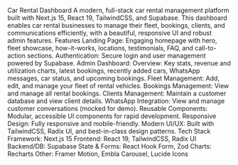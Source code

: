 Car Rental Dashboard
A modern, full-stack car rental management platform built with Next.js 15, React 19, TailwindCSS, and Supabase. This dashboard enables car rental businesses to manage their fleet, bookings, clients, and communications efficiently, with a beautiful, responsive UI and robust admin features.
Features
Landing Page: Engaging homepage with hero, fleet showcase, how-it-works, locations, testimonials, FAQ, and call-to-action sections.
Authentication: Secure login and user management powered by Supabase.
Admin Dashboard:
Overview: Key stats, revenue and utilization charts, latest bookings, recently added cars, WhatsApp messages, car status, and upcoming bookings.
Fleet Management: Add, edit, and manage your fleet of rental vehicles.
Bookings Management: View and manage all rental bookings.
Clients Management: Maintain a customer database and view client details.
WhatsApp Integration: View and manage customer conversations (mocked for demo).
Reusable Components: Modular, accessible UI components for rapid development.
Responsive Design: Fully responsive and mobile-friendly.
Modern UI/UX: Built with TailwindCSS, Radix UI, and best-in-class design patterns.
Tech Stack
Framework: Next.js 15
Frontend: React 19, TailwindCSS, Radix UI
Backend/DB: Supabase
State & Forms: React Hook Form, Zod
Charts: Recharts
Other: Framer Motion, Embla Carousel, Lucide Icons
